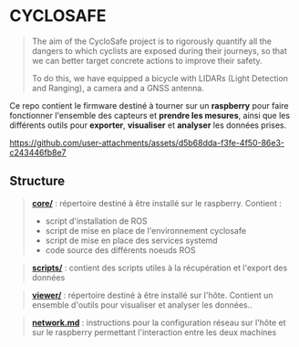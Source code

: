# CYCLOSAFE

> The aim of the CycloSafe project is to rigorously quantify all the dangers to which cyclists are exposed during their journeys, so that we can better target concrete actions to improve their safety.
> 
> To do this, we have equipped a bicycle with LIDARs (Light Detection and Ranging), a camera and a GNSS antenna.

Ce repo contient le firmware destiné à tourner sur un **raspberry** pour faire fonctionner l'ensemble des capteurs et **prendre les mesures**, ainsi que les différents outils pour **exporter**, **visualiser** et **analyser** les données prises.

https://github.com/user-attachments/assets/d5b68dda-f3fe-4f50-86e3-c243446fb8e7

## Structure

> [**core/**](core/README.md) : répertoire destiné à être installé sur le raspberry. Contient :
> 	- script d'installation de ROS
> 	- script de mise en place de l'environnement cyclosafe
> 	- script de mise en place des services systemd
> 	- code source des différents noeuds ROS

> [**scripts/**](scripts/README.md) : contient des scripts utiles à la récupération et l'export des données

> [**viewer/**](viewer/README.md) : répertoire destiné à être installé sur l'hôte. Contient un ensemble d'outils pour visualiser et analyser les données..

> [**network.md**](network.md) : instructions pour la configuration réseau sur l'hôte et sur le raspberry permettant l'interaction entre les deux machines

